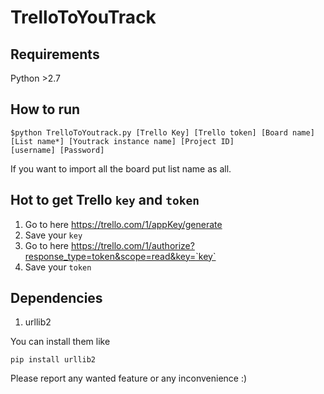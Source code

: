 # TrelloToYouTrack



## Requirements
Python >2.7



## How to run
```
$python TrelloToYoutrack.py [Trello Key] [Trello token] [Board name] [List name*] [Youtrack instance name] [Project ID]
[username] [Password]
```
If you want to import all the board put list name as all.



## Hot to get Trello `key` and `token`
1. Go to here https://trello.com/1/appKey/generate
2. Save your `key`
3. Go to here https://trello.com/1/authorize?response_type=token&scope=read&key=`key`
4. Save your `token`


## Dependencies
1. urllib2

You can install them like
```
pip install urllib2
```


Please report any wanted feature or any inconvenience :)
